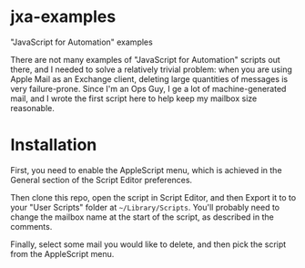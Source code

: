 # jxa-examples
"JavaScript for Automation" examples

There are not many examples of "JavaScript for Automation" scripts out there, and I needed to solve a relatively trivial problem: when you are using Apple Mail as an Exchange client, deleting large quantities of messages is very failure-prone. Since I'm an Ops Guy, I ge a lot of machine-generated mail, and I wrote the first script here to help keep my mailbox size reasonable.

Installation
============

First, you need to enable the AppleScript menu, which is achieved in the General section of the Script Editor preferences.

Then clone this repo, open the script in Script Editor, and then Export it to to your "User Scripts" folder at `~/Library/Scripts`. You'll probably need to change the  mailbox name at the start of the script, as described in the comments.

Finally, select some mail you would like to delete, and then pick the script from the AppleScript menu.
